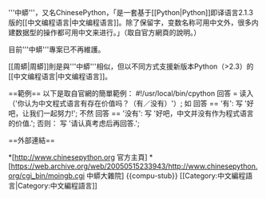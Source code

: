 '''中蟒'''，又名ChinesePython，「是一套基于[[Python|Python]]即译语言2.1.3版的[[中文编程语言|中文编程语言]]。除了保留字，变数名称可用中文外，很多内建数据型的操作都可用中文来进行。」（取自官方網頁的說明。）

目前'''中蟒'''專案已不再維護。

[[周蟒|周蟒]]則是與'''中蟒'''相似，但以不同方式支援新版本Python（>2.3）的[[中文编程语言|中文编程语言]]。

==範例==
以下是取自官網的簡單範例：
<source lang="python">
#!/usr/local/bin/cpython
回答 = 读入（'你认为中文程式语言有存在价值吗？（有／没有）'）;
如 回答 == '有':
	写 '好吧，让我们一起努力!';
不然 回答 == '没有':
	写 '好吧，中文并没有作为程式语言的价值.';
否则：
	写 '请认真考虑后再回答.';
</source>

==外部連結==

*[http://www.chinesepython.org 官方主頁]
*[https://web.archive.org/web/20050515233943/http://www.chinesepython.org/cgi_bin/moingb.cgi 中蟒大雜院]
{{compu-stub}}
[[Category:中文編程語言|Category:中文編程語言]]